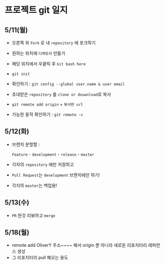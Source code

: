 # 프로젝트 git 일지

## 5/11(월)

- 오른쪽 위 `Fork` 로 내 `repository` 에 포크하기
- 원하는 위치에 `디렉토리` 만들기
- 해당 위치에서 우클릭 후 `Git bash here`
- `git init`
- 확인하기 : `git config --global user.name & user email`

- 초대받은 `repository` 를 `clone or douwnload`로 복사
- `git remote add origin` + `복사한 url`
- 가능한 동작 확인하기 : `git remote -v`



## 5/12(화)

- 브랜치 분할함 :

  `Feature` - `development` - `release` - `master`

- 각자의 `repository` 에만 저장하고 

- `Pull Request`는 `development` 브랜치에만 하기!

- 각지의 `master`는 백업용!



## 5/13(수)

- `PR` 한것 리뷰하고 `merge`



## 5/18(월)

- remote add OliverY 주소~~~~ 해서 origin 뿐 아니라 새로운 리포지터리 레퍼런스 생성
- 그 리포지터리 pull 해오는 용도